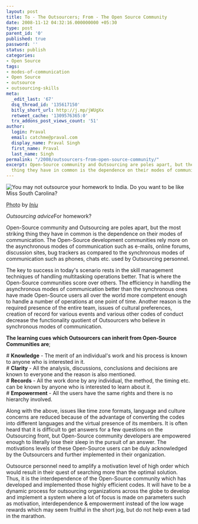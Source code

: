 ```yaml
---
layout: post
title: To - The Outsourcers; From - The Open Source Community
date: 2008-11-12 04:32:16.000000000 +05:30
type: post
parent_id: '0'
published: true
password: ''
status: publish
categories:
- Open Source
tags:
- modes-of-communication
- Open Source
- outsource
- outsourcing-skills
meta:
  _edit_last: '67'
  dsq_thread_id: '135617150'
  bitly_short_url: http://j.mp/jWUgXx
  retweet_cache: '1309576365:0'
  trx_addons_post_views_count: '51'
author:
  login: Praval
  email: catchme@praval.com
  display_name: Praval Singh
  first_name: Praval
  last_name: Singh
permalink: "/2008/outsourcers-from-open-source-community/"
excerpt: Open-Source community and Outsourcing are poles apart, but the most striking
  thing they have in common is the dependence on their modes of communication.
---
```

<div class="figure"><img src="/static/2008/11/outsource-homework.gif" alt="You may not outsource your homework to India. Do you want to be like Miss South Carolina?" />
<p class="credit"><abbr class="type" title="Photograph">Photo</abbr> by <cite><a href="http://www.flickr.com/photos/inju/1053266775/">Inju</a></cite></p>
<p class="caption"><em class="title">Outsourcing advice</em>For homework?</p>
</div>

<p>Open-Source community and Outsourcing are poles apart, but the most striking thing they have in common is the dependence on their modes of communication. The Open-Source development communities rely more on the asynchronous modes of communication such as e-mails, online forums, discussion sites, bug trackers as compared to the synchronous modes of communication such as phones, chats etc. used by Outsourcing personnel. </p>
<p>The key to success in today's scenario rests in the skill management techniques of handling multitasking operations better. That is where the Open-Source communities score over others. The efficiency in handling the asynchronous modes of communication better than the synchronous ones have made Open-Source users all over the world more competent enough to handle a number of operations at one point of time. Another reason is the required presence of the entire team, issues of cultural preferences, creation of record for various events and various other codes of conduct decrease the functionality quotient of Outsourcers who believe in synchronous modes of communication.</p>
<p><strong>The learning cues which Outsourcers can inherit from Open-Source Communities are</strong>;</p>
<p># <strong>Knowledge</strong> - The merit of an individual's work and his process is known to anyone who is interested in it.<br />
# <strong>Clarity</strong> - All the analysis, discussions, conclusions and decisions are known to everyone and the reason is also mentioned.<br />
# <strong>Records</strong> - All the work done by any individual, the method, the timing etc. can be known by anyone who is interested to learn about it.<br />
# <strong>Empowerment</strong> - All the users have the same rights and there is no hierarchy involved.</p>
<p>Along with the above, issues like time zone formats, language and culture concerns are reduced because of the advantage of converting the codes into different languages and the virtual presence of its members. It is often heard that it is difficult to get answers for a few questions on the Outsourcing front, but Open-Source community developers are empowered enough to literally lose their sleep in the pursuit of an answer. The motivations levels of these Open-Source users can be duly acknowledged by the Outsourcers and further implemented in their organization.</p>
<p>Outsource personnel need to amplify a motivation level of high order which would result in their quest of searching more than the optimal solution. Thus, it is the interdependence of the Open-Source community which has developed and implemented those highly efficient codes. It will have to be a dynamic process for outsourcing organizations across the globe to develop and implement a system where a lot of focus is made on parameters such as motivation, interdependence &amp; empowerment instead of the low wage rewards which may seem fruitful in the short jog, but do not help even a tad in the marathon.</p>
